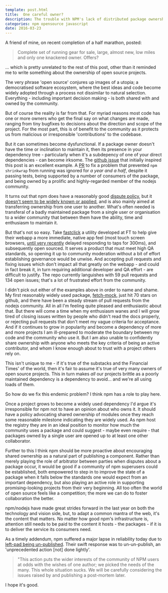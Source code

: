 ```yaml
---
template: post.html
title:  One careful owner?
description: The trouble with NPM's lack of distributed package ownership
categories: npm opensource javascript
date: 2016-03-23
---
```


A friend of mine, on recent completion of a half marathon, posted:

> Complete set of running gear for sale, large, almost new, low miles and only one knackered owner. Offers?

... which is pretty unrelated to the rest of this post, other than it reminded me to write something about the ownership of open source projects.

The very phrase 'open source' conjures up images of a utopia; a democratised software ecosystem, where the best ideas and code become widely adopted through a process not dissimilar to natural selection. Everything - including important decision making - is both shared with and owned by the community.

But of course the reality is far from that. For myriad reasons most code has one or more owners who get the final say on what changes are made, ranging from tiny bugfixes to decisions about the direction and scope of the project. For the most part, this is of benefit to the community as it protects us from malicious or irresponsible 'contributions' to the codebase.

But it can sometimes become dysfunctional. If a package owner doesn't have the time or inclination to maintain it, then its presence in your dependency tree - particularly when it's a subdepency of one of your direct dependencies - can become irksome. The [github issue](https://github.com/eugeneware/debowerify/issues/29) that initially inspired this post is an excellent example. A [PR](https://github.com/substack/node-falafel/pull/24) to fix a problem that prevented `npm shrinkwrap` from running was ignored for *a year and a half*, despite it passing tests, being supported by a number of consumers of the package, and being owned by a prolific and highly-regarded member of the nodejs community. 

It turns out that npm does have a reasonably good [dispute policy](https://www.npmjs.com/policies/disputes), but it [doesn't seem to be widely known or applied](https://github.com/npm/policies/issues/41), and is also mainly aimed at transferring ownership from one user to another. What's often needed is transferal of a badly maintained package from a single user or organisation to a wider community that between them have the ability, time and enthusiasm to maintain it.

But that's not so easy. Take [fastclick](https://github.com/ftlabs/fastclick) a utility developed at FT to help give their webapp a more immediate, native app feel (most touch screen browsers, [until very recently](https://developer.apple.com/library/mac/releasenotes/General/WhatsNewInSafari/Articles/Safari_9_1.html) delayed responding to taps for 300ms), and subsequently open sourced. It serves a product that must meet high QA standards, so opening it up to community moderation without a bit of effort establishing governance would be unwise. And accepting pull requests and fixing issues which don't impact all that greatly on the webapp - and could in fact break it, in turn requiring additional developer and QA effort - are difficult to justify. The repo currently languishes with 59 pull requests and 134 open issues; that's a lot of frustrated effort from the community.

I didn't pick out either of the examples above in order to name and shame. My first reasonably widely used package, [fetch-mock](https://www.npmjs.com/package/fetch-mock), just hit 70 stars on github, and there have been a steady stream of pull requests from the nodejs community. All in all I'm feeling quite pleased and enthusiastic about that. But there will come a time when my enthusiasm wanes and I will grow tired of closing issues written by people who didn't read the docs properly, or rejecting pull requests that don't meet my vague criteria for acceptance. And if it continues to grow in popularity and become a dependency of more and more projects I am ill-prepared to moderate the boundary between my code and the community who use it. But I am also unable to confidently share ownership with anyone who meets the key criteria of being an active contributor, and whom I know enough about to trust with a project others rely on.

This isn't unique to me - if it's true of the substacks and the Financial Times' of the world, then it's fair to assume it's true of very many owners of open source projects. This in turn makes *all* our projects brittle as a poorly maintained dependency is a dependency to avoid... and we're all using loads of them.

So how do we fix this endemic problem? I think npm has a role to play here.

Once a project grows to become a widely used dependency I'd argue it's irresponsible for npm not to have an opinion about who owns it. It should have a policy advocating shared ownership of modules once they reach some reasonable milestone indicating they are widely used. As npm host the registry they are in an ideal position to monitor how much the community uses a package and could suggest - maybe even require - that packages owned by a single user are opened up to at least one other collaborator.

Further to this I think npm should be more proactive about encouraging shared ownership as a natural part of publishing a component. Rather than merely playing the role of arbitrator between parties when disputes about a package occur, it would be good if a community of npm superusers could be established, both empowered to step in to improve the state of a package when it falls below the standards one would expect from an important dependency, but also playing an active role in supporting promising-looking projects from their very beginning. All too often the world of open source feels like a competition; the more we can do to foster collaboration the better.

npm/nodejs have made great strides forward in the last year on both the technology and vision side, but, to adapt a common mantra of the web, it's the content that matters. No matter how good npm's infrastructure is, attention still needs to be paid to the content it hosts - the packages - if it is to deliver the service its consumers need.

As a timely addendum, npm suffered a major lapse in reliability today due to [left-pad being un-published](http://www.theregister.co.uk/2016/03/23/npm_left_pad_chaos/). Their swift response was to un-un-publish, an 'unprecedented action [not] done lightly'.

> "This action puts the wider interests of the community of NPM users at odds with the wishes of one author; we picked the needs of the many. This whole situation sucks. We will be carefully considering the issues raised by and publishing a post-mortem later.

I hope it's good.
